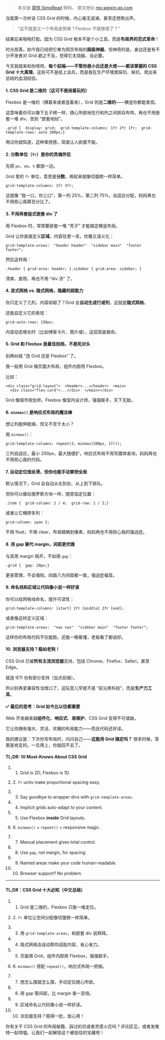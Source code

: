 > 本文由 [简悦 SimpRead](http://ksria.com/simpread/) 转码， 原文地址 [mp.weixin.qq.com](https://mp.weixin.qq.com/s/RF6YyZW-RXeffn48R-r5jg)

当我第一次听说 CSS Grid 的时候，内心毫无波澜，甚至还想笑出声。

> “这不就是又一个布局姿势嘛？Flexbox 不就够用了？”

结果后来啪啪打脸。因为 CSS Grid 根本不是个小工具，而是**布局界的范式革命**！

时光荏苒，如今我已经把它奉为网页布局的**超级神器**。但神奇的是，身边还是有不少开发者对 Grid 避之不及，觉得它太烧脑、没必要。

今天我就来和你唠唠，**每个前端——不管你是小白还是大佬——都该掌握的 CSS Grid 十大真理**。这些可不是纸上谈兵，而是我在生产环境里踩坑、掉坑、爬出来总结的血泪经验。

#### 1. CSS Grid 是二维的（这可不是闹着玩的）

Flexbox 是一维的（横着来或者竖着来），Grid 则是**二维的**——横竖你都能拿捏。

这意味着你可以像下五子棋一样，随心所欲地在行和列之间排兵布阵，再也不用嵌套一堆 div，告别 “嵌套地狱”。

```
.grid {  display: grid;  grid-template-columns: 1fr 2fr 1fr;  grid-template-rows: auto 200px;}
```

用过你就知道，这种掌控感，简直让人欲罢不能。

#### 2. 分数单位（`fr`）是你的灵魂伴侣

先把 `px`、`em`、`%` 都放一边。

Grid 里的 `fr` 单位，意思是**分数**，用起来就像切蛋糕一样简单。

```
grid-template-columns: 1fr 3fr;
```

这就像 “我一口，你三口”，第一列 25%，第二列 75%，自适应分配，妈妈再也不用担心我算百分比了。

#### 3. 不用再套娃式嵌套 div 了

用 Flexbox 时，常常要嵌套一堆 “壳子” 才能搞定横竖布局。

Grid 让你直接定义**区域**，内容往里一丢，优雅又语义化：

```
grid-template-areas:  "header header"  "sidebar main"  "footer footer";
```

然后这样用：

```
.header { grid-area: header; }.sidebar { grid-area: sidebar; }
```

清爽、直观、再也不用 “div 汤” 了。

#### 4. 显式网格 vs. 隐式网格，隐藏的超能力

你只定义了几列，内容却超了？Grid 会**自动生成行或列**，这就是**隐式网格**。

还能自定义它的表现：

```
grid-auto-rows: 150px;
```

内容动态增长时（比如博客卡片、图片墙），这招简直救命。

#### 5. Grid 和 Flexbox 是最佳拍档，不是死对头

别再纠结 “选 Grid 还是 Flexbox” 了。

我一般用 Grid 搞页面大布局，组件内部用 Flexbox。

比如：

```
<div class="grid-layout">  <header>...</header>  <main>    <div class="flex-card">...</div>  </main></div>
```

Grid 像城市规划师，Flexbox 像室内设计师，强强联手，天下无敌。

#### 6. `minmax()` 是响应式布局的魔法棒

想让列能伸能缩，但又不至于太小？

用 `minmax()`：

```
grid-template-columns: repeat(3, minmax(200px, 1fr));
```

三列自适应，最小 200px，最大随便扩。响应式布局不用写媒体查询，妈妈再也不用担心我的代码。

#### 7. 自动定位很丝滑，但你也能手动掌控全局

默认情况下，Grid 会自动从左到右、从上到下排队。

但你可以像玩俄罗斯方块一样，随意指定位置：

```
.item {  grid-column: 2 / 4;  grid-row: 1 / 2;}
```

或者让它横跨多列：

```
grid-column: span 2;
```

不用 float，不用 clear，布局精确到像素，妈妈再也不用担心我的强迫症。

#### 8. 用 gap 替代 margin，间距更优雅

与其用 margin 隔开，不如用 `gap`：

```
.grid {  gap: 20px;}
```

更易管理，不会塌陷，四面八方间距都一致，强迫症福音。

#### 9. 命名线和区域让代码像小说一样好读

你可以给网格线命名，提升可读性：

```
grid-template-columns: [start] 1fr [middle] 2fr [end];
```

或者像这样定义区域：

```
grid-template-areas:  "nav nav"  "sidebar main"  "footer footer";
```

这样你的布局代码不仅能跑，还能一眼看懂，老板看了都说好。

#### 10. 浏览器支持？稳如老狗！

CSS Grid 已被**所有主流浏览器**支持，包括 Chrome、Firefox、Safari，甚至 Edge。

就连 IE11 也有部分支持（加点前缀）。

所以别再拿兼容性当借口了，这玩意儿早就不是 “前沿黑科技”，而是**生产力工具**。

#### ✅ 最后的思考：Grid 如今比以往都重要

Web 开发越来越**组件化**、**响应式**、**易维护**，CSS Grid 变得不可或缺。

它让你拥有强大、灵活、优雅的布局能力——而且代码还好读。

我的建议是：下次你写布局时，问问自己——**这能用 Grid 搞定吗？** 很多时候，答案是肯定的。一旦用上，你就回不去了。

#### TL;DR: 10 Must-Knows About CSS Grid

1.  1. Grid is 2D; Flexbox is 1D.
    
2.  2. `fr` units make proportional spacing easy.
    
3.  3. Say goodbye to wrapper divs with `grid-template-areas`.
    
4.  4. Implicit grids auto-adapt to your content.
    
5.  5. Use Flexbox **inside** Grid layouts.
    
6.  6. `minmax()` + `repeat()` = responsive magic.
    
7.  7. Manual placement gives total control.
    
8.  8. Use `gap`, not margin, for spacing.
    
9.  9. Named areas make your code human-readable.
    
10.  10. Browser support? No problem.
    

* * *

#### TL;DR：CSS Grid 十大必知（中文总结）

1.  1. Grid 是二维的，Flexbox 只能一维走位。
    
2.  2. `fr` 单位让空间分配像切蛋糕一样简单。
    
3.  3. 用 `grid-template-areas`，和嵌套 div 说拜拜。
    
4.  4. 隐式网格会自动帮你适配内容，省心省力。
    
5.  5. 页面用 Grid，组件内部用 Flexbox，强强联手。
    
6.  6. `minmax()` 搭配 `repeat()`，响应式布局一把梭。
    
7.  7. 想怎么摆就怎么摆，手动定位随心所欲。
    
8.  8. 用 gap 管间距，比 margin 香一百倍。
    
9.  9. 区域命名让代码像小说一样好读。
    
10.  10. 浏览器支持？稳得一批，放心用！
    

你有关于 CSS Grid 的布局秘籍、踩过的坑或者灵感火花吗？评论区见，或者发推特一起唠嗑。让我们一起解锁这个被低估的宝藏吧！